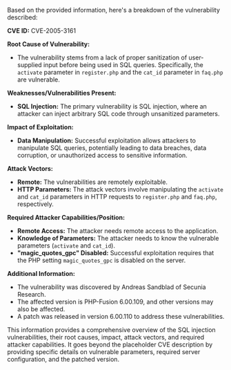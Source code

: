 Based on the provided information, here's a breakdown of the vulnerability described:

**CVE ID:** CVE-2005-3161

**Root Cause of Vulnerability:**
- The vulnerability stems from a lack of proper sanitization of user-supplied input before being used in SQL queries. Specifically, the `activate` parameter in `register.php` and the `cat_id` parameter in `faq.php` are vulnerable.

**Weaknesses/Vulnerabilities Present:**
- **SQL Injection:** The primary vulnerability is SQL injection, where an attacker can inject arbitrary SQL code through unsanitized parameters.

**Impact of Exploitation:**
- **Data Manipulation:** Successful exploitation allows attackers to manipulate SQL queries, potentially leading to data breaches, data corruption, or unauthorized access to sensitive information.

**Attack Vectors:**
- **Remote:** The vulnerabilities are remotely exploitable.
- **HTTP Parameters:** The attack vectors involve manipulating the `activate` and `cat_id` parameters in HTTP requests to `register.php` and `faq.php`, respectively.

**Required Attacker Capabilities/Position:**
- **Remote Access:** The attacker needs remote access to the application.
- **Knowledge of Parameters:** The attacker needs to know the vulnerable parameters (`activate` and `cat_id`).
- **"magic_quotes_gpc" Disabled:** Successful exploitation requires that the PHP setting `magic_quotes_gpc` is disabled on the server.

**Additional Information:**
- The vulnerability was discovered by Andreas Sandblad of Secunia Research.
- The affected version is PHP-Fusion 6.00.109, and other versions may also be affected.
- A patch was released in version 6.00.110 to address these vulnerabilities.

This information provides a comprehensive overview of the SQL injection vulnerabilities, their root causes, impact, attack vectors, and required attacker capabilities. It goes beyond the placeholder CVE description by providing specific details on vulnerable parameters, required server configuration, and the patched version.